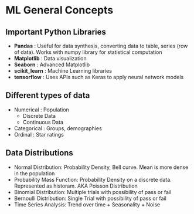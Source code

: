 # ML General Concepts

## Important Python Libraries

- **Pandas** : Useful for data synthesis, converting data to table, series (row of data). Works with numpy library for statistical computation
- **Matplotlib** : Data visualization
- **Seaborn** : Advanced Matplotlib
- **scikit_learn** : Machine Learning libraries
- **tensorflow** : Uses APIs such as Keras to apply neural network models

## Different types of data

- Numerical : Population
  - Discrete Data
  - Continuous Data
- Categorical : Groups, demographies
- Ordinal : Star ratings

## Data Distributions

- Normal Distribution: Probability Density, Bell curve. Mean is more dense in the population
- Probability Mass Function: Probability Density on a discrete data. Represented as historam. AKA Poisson Distribution
- Binomial Distribution: Multiple trials with possibility of pass or fail
- Bernoulli Distribution: Single Trial with possibility of pass or fail
- Time Series Analysis: Trend over time + Seasonality + Noise
